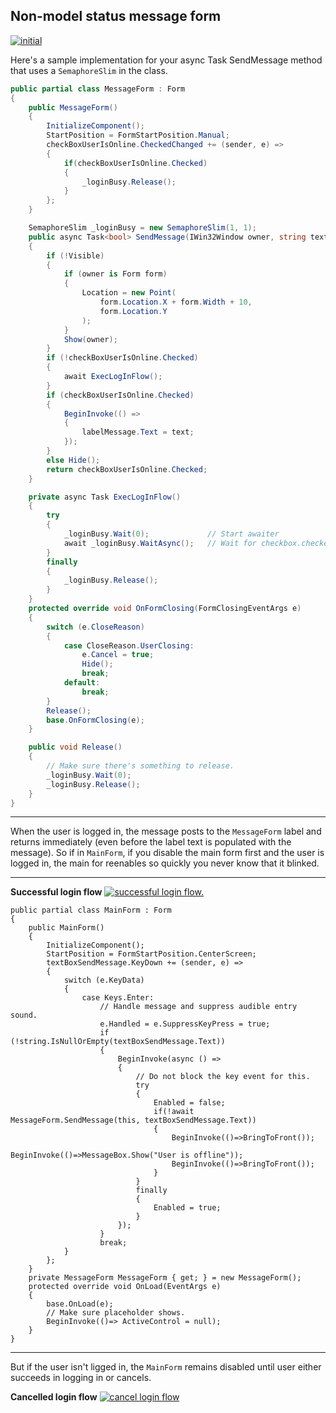 ## Non-model status message form

[![initial][1]][1]

Here's a sample implementation for your async Task SendMessage method that uses a `SemaphoreSlim` in the class.

```csharp
public partial class MessageForm : Form
{
    public MessageForm()
    {
        InitializeComponent();
        StartPosition = FormStartPosition.Manual;
        checkBoxUserIsOnline.CheckedChanged += (sender, e) =>
        {
            if(checkBoxUserIsOnline.Checked)
            {
                _loginBusy.Release();
            }
        };
    }

    SemaphoreSlim _loginBusy = new SemaphoreSlim(1, 1);
    public async Task<bool> SendMessage(IWin32Window owner, string text)
    {
        if (!Visible)
        {
            if (owner is Form form)
            {
                Location = new Point(
                    form.Location.X + form.Width + 10,
                    form.Location.Y
                );
            }
            Show(owner);
        }
        if (!checkBoxUserIsOnline.Checked)
        {
            await ExecLogInFlow();
        }
        if (checkBoxUserIsOnline.Checked)
        {
            BeginInvoke(() =>
            {
                labelMessage.Text = text;
            });
        }
        else Hide();
        return checkBoxUserIsOnline.Checked;
    }

    private async Task ExecLogInFlow()
    {
        try
        {
            _loginBusy.Wait(0);             // Start awaiter
            await _loginBusy.WaitAsync();   // Wait for checkbox.checked to be true.
        }
        finally
        {
            _loginBusy.Release();
        }
    }
    protected override void OnFormClosing(FormClosingEventArgs e)
    {
        switch (e.CloseReason)
        {
            case CloseReason.UserClosing:
                e.Cancel = true;
                Hide();
                break;
            default:
                break;
        }
        Release();
        base.OnFormClosing(e);
    }

    public void Release()
    {
        // Make sure there's something to release.
        _loginBusy.Wait(0);
        _loginBusy.Release();
    }
}
```

___

When the user is logged in, the message posts to the `MessageForm` label and returns immediately (even before the label text is populated with the message). So if in `MainForm`, if you disable the main form first and the user is logged in, the main for reenables so quickly you never know that it blinked.
___
**Successful login flow**
[![successful login flow.][3]][3]

```
public partial class MainForm : Form
{
    public MainForm()
    {
        InitializeComponent();
        StartPosition = FormStartPosition.CenterScreen;
        textBoxSendMessage.KeyDown += (sender, e) =>
        {
            switch (e.KeyData) 
            {
                case Keys.Enter:
                    // Handle message and suppress audible entry sound.
                    e.Handled = e.SuppressKeyPress = true;
                    if (!string.IsNullOrEmpty(textBoxSendMessage.Text))
                    {
                        BeginInvoke(async () =>
                        {
                            // Do not block the key event for this.
                            try
                            {
                                Enabled = false;
                                if(!await MessageForm.SendMessage(this, textBoxSendMessage.Text))
                                {
                                    BeginInvoke(()=>BringToFront());
                                    BeginInvoke(()=>MessageBox.Show("User is offline"));
                                    BeginInvoke(()=>BringToFront());
                                }
                            }
                            finally
                            {
                                Enabled = true;
                            }
                        });
                    }
                    break;
            }
        };
    }
    private MessageForm MessageForm { get; } = new MessageForm();
    protected override void OnLoad(EventArgs e)
    {
        base.OnLoad(e);
        // Make sure placeholder shows.
        BeginInvoke(()=> ActiveControl = null);
    }
}
```


___
But if the user isn't ligged in, the `MainForm` remains disabled until user either succeeds in logging in or cancels.

**Cancelled login flow**
[![cancel login flow][2]][2]



  [1]: https://i.stack.imgur.com/Tttrv.png
  [2]: https://i.stack.imgur.com/S2Eqt.png
  [3]: https://i.stack.imgur.com/31Mq6.png